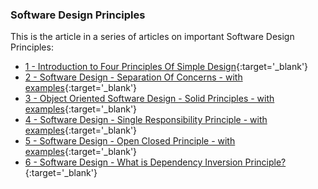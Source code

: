 ### Software Design Principles

This is the article in a series of articles on important Software Design Principles:

* [1 - Introduction to Four Principles Of Simple Design](/blog/SwDesignLesson1){:target='_blank'}
* [2 - Software Design - Separation Of Concerns - with examples](/blog/SwDesignLesson2){:target='_blank'}
* [3 - Object Oriented Software Design - Solid Principles - with examples](/blog/SwDesignLesson3){:target='_blank'}
* [4 - Software Design - Single Responsibility Principle - with examples](/blog/SwDesignLesson4){:target='_blank'}
* [5 - Software Design - Open Closed Principle - with examples](/blog/SwDesignLesson5){:target='_blank'}
* [6 - Software Design - What is Dependency Inversion Principle?](/blog/SwDesignLesson6){:target='_blank'}